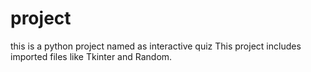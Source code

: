# project
this is a python project named as interactive quiz
This project includes imported files like Tkinter and Random.
